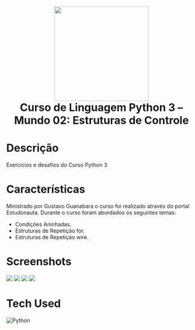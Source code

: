  <div align="center">
 <h1> <img src="https://upload.wikimedia.org/wikipedia/commons/thumb/c/c3/Python-logo-notext.svg/1869px-Python-logo-notext.svg.png" width="250px"><br/>Curso de Linguagem Python 3 – Mundo 02: Estruturas de Controle</h1>
     </div>


# Descrição
Exercicios e desafios do Curso Python 3

# Características
Ministrado por Gustavo Guanabara o curso foi realizado através do portal Estudonauta.
Durante o curso foram abordados os seguintes temas:
- Condições Aninhadas.
- Estruturas de Repetição for.
- Estruturas de Repetição wire.


# Screenshots
 <img src="https://i.imgur.com/.png"> <img src="https://i.imgur.com/.png">
 <img src="https://i.imgur.com/.png"> <img src="https://i.imgur.com/.png">
# Tech Used
 ![Python](https://img.shields.io/badge/python-3670A0?style=for-the-badge&logo=python&logoColor=ffdd54)
<!--       
# Mais detalhes:
100% Aproveitamento
<!-- 
![Badge em Desenvolvimento](http://img.shields.io/static/v1?label=curso&message=concluido&color=GREEN&style=for-the-badge)<br>
<!-- 
Ps: Agradecimento especial ao Gustavo Guanabara por compartilhar seu conhecimento e a maestria em Ensinar.      
<!-- </> with 💛 by readMD (https://readmd.itsvg.in) -->